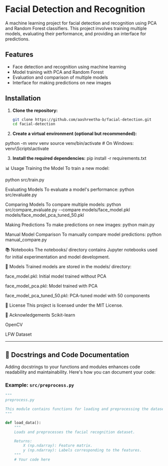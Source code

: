 # Facial Detection and Recognition

A machine learning project for facial detection and recognition using PCA and Random Forest classifiers. This project involves training multiple models, evaluating their performance, and providing an interface for predictions.



##  Features

- Face detection and recognition using machine learning
- Model training with PCA and Random Forest
- Evaluation and comparison of multiple models
- Interface for making predictions on new images

##  Installation

1. **Clone the repository:**

   ```bash
   git clone https://github.com/aashreetha-b/facial-detection.git
   cd facial-detection
2. **Create a virtual environment (optional but recommended):**

python -m venv venv
source venv/bin/activate  # On Windows: venv\Scripts\activate


3. **Install the required dependencies:**
pip install -r requirements.txt


📊 Usage
Training the Model
To train a new model:

python src/train.py

Evaluating Models
To evaluate a model's performance:
python src/evaluate.py

Comparing Models
To compare multiple models:
python src/compare_evaluate.py --compare models/face_model.pkl models/face_model_pca_tuned_50.pkl

Making Predictions
To make predictions on new images:
python main.py

Manual Model Comparison
To manually compare model predictions:
python manual_compare.py




📚 Notebooks
The notebooks/ directory contains Jupyter notebooks used for initial experimentation and model development.

🧪 Models
Trained models are stored in the models/ directory:

face_model.pkl: Initial model trained without PCA

face_model_pca.pkl: Model trained with PCA

face_model_pca_tuned_50.pkl: PCA-tuned model with 50 components

📄 License
This project is licensed under the MIT License.

🙌 Acknowledgements
Scikit-learn

OpenCV

LFW Dataset



---

## 🧠 Docstrings and Code Documentation

Adding docstrings to your functions and modules enhances code readability and maintainability. Here's how you can document your code:

### Example: `src/preprocess.py`

```python
"""
preprocess.py

This module contains functions for loading and preprocessing the dataset.
"""

def load_data():
    """
    Loads and preprocesses the facial recognition dataset.

    Returns:
        X (np.ndarray): Feature matrix.
        y (np.ndarray): Labels corresponding to the features.
    """
    # Your code here
